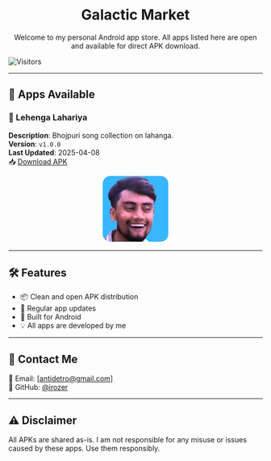 <h1 align="center">Galactic Market</h1>

<p align="center">Welcome to my personal Android app store. All apps listed here are open and available for direct APK download.</p>

![Visitors](https://api.visitorbadge.io/api/visitors?path=https%3A%2F%2Firozer.github.io%2F&countColor=%23263759)

---

## 🚀 Apps Available

### 🔹 Lehenga Lahariya
**Description**: Bhojpuri song collection on lahanga.  
**Version**: `v1.0.0`  
**Last Updated**: 2025-04-08  
📥 [Download APK](apk/Lehenga_Lahariya.apk)

<p align="center">
  <img src="/apk/app1/app_icon.png" alt="Lehenga Lahariya Icon" width="130" style="border-radius: 15px;">
</p>

---
## 🛠 Features

- 📦 Clean and open APK distribution  
- 🔄 Regular app updates  
- 📱 Built for Android  
- 💡 All apps are developed by me

---

## 💬 Contact Me

📧 Email: [antidetro@gmail.com]  
🐙 GitHub: [@irozer](https://github.com/irozer)

---

## ⚠️ Disclaimer

All APKs are shared as-is. I am not responsible for any misuse or issues caused by these apps. Use them responsibly.
